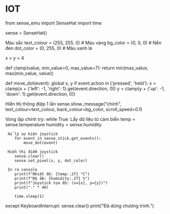 # IOT
from sense_emu import SenseHat
import time

sense = SenseHat()

Màu sắc
text_colour = (255, 255, 0)  # Màu vàng
bg_color = (0, 0, 0)         # Nền đen
dot_color = (0, 255, 0)      # Màu xanh lá

x = y = 4

def clamp(value, min_value=0, max_value=7):
    return min(max_value, max(min_value, value))

def move_dot(event):
    global x, y
    if event.action in ('pressed', 'held'):
        x = clamp(x + {'left': -1, 'right': 1}.get(event.direction, 0))
        y = clamp(y + {'up': -1, 'down': 1}.get(event.direction, 0))

Hiển thị thông điệp 1 lần
sense.show_message("chinh", text_colour=text_colour, back_colour=bg_color, scroll_speed=0.1)

Vòng lặp chính
try:
    while True:
     Lấy dữ liệu từ cảm biến
        temp = sense.temperature
        humidity = sense.humidity
        
     Xử lý sự kiện joystick
        for event in sense.stick.get_events():
            move_dot(event)

     Hiển thị điểm joystick
        sense.clear()
        sense.set_pixel(x, y, dot_color)

     In ra console
        print(f"Nhiệt độ: {temp:.2f} °C")
        print(f"Độ ẩm: {humidity:.2f} %")
        print(f"Joystick tọa độ: (x={x}, y={y})")
        print("-" * 40)

        time.sleep(1)
except KeyboardInterrupt:
    sense.clear()
    print("Đã dừng chương trình.")
